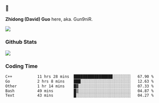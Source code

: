 ### 👋 

**Zhidong (David) Guo** here, aka. Gun9niR.

![](https://komarev.com/ghpvc/?username=Gun9niR&label=Total+Views)

### Github Stats

<img src="https://github-readme-stats.vercel.app/api?username=Gun9niR&count_private=true&show_icons=true&theme=vue-dark&hide_title=true">

### Coding Time

<!--START_SECTION:waka-->

```txt
C++           11 hrs 28 mins  █████████████████░░░░░░░░   67.90 %
Go            2 hrs 8 mins    ███░░░░░░░░░░░░░░░░░░░░░░   12.63 %
Other         1 hr 14 mins    █▓░░░░░░░░░░░░░░░░░░░░░░░   07.33 %
Bash          49 mins         █▒░░░░░░░░░░░░░░░░░░░░░░░   04.87 %
Text          43 mins         █░░░░░░░░░░░░░░░░░░░░░░░░   04.27 %
```

<!--END_SECTION:waka-->
